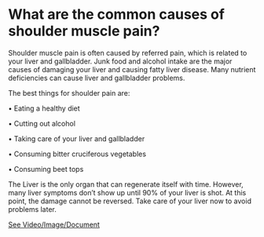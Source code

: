# What are the common causes of shoulder muscle pain?

Shoulder muscle pain is often caused by referred pain, which is related to your liver and gallbladder. Junk food and alcohol intake are the major causes of damaging your liver and causing fatty liver disease. Many nutrient deficiencies can cause liver and gallbladder problems.

The best things for shoulder pain are:

• Eating a healthy diet

• Cutting out alcohol

• Taking care of your liver and gallbladder

• Consuming bitter cruciferous vegetables

• Consuming beet tops

The Liver is the only organ that can regenerate itself with time. However, many liver symptoms don’t show up until 90% of your liver is shot. At this point, the damage cannot be reversed. Take care of your liver now to avoid problems later.

 [See Video/Image/Document](https://hls-player.drberg.com/asset?path=migrated-assets/shoulder-muscle-pain-causes-and-treatments-for-relief-by-drberg)